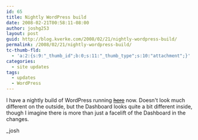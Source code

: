 ```yaml
---
id: 65
title: Nightly WordPress build
date: 2008-02-21T00:58:11-08:00
author: joshg253
layout: post
guid: http://blog.kverke.com/2008/02/21/nightly-wordpress-build/
permalink: /2008/02/21/nightly-wordpress-build/
tc-thumb-fld:
  - 'a:2:{s:9:"_thumb_id";b:0;s:11:"_thumb_type";s:10:"attachment";}'
categories:
  - site updates
tags:
  - updates
  - WordPress
---
```

I have a nightly build of WordPress running <span style="text-decoration: line-through"><a href="http://kverke.com/wordpress/">here</a></span> now. Doesn't look much different on the outside, but the Dashboard looks quite a bit different inside, though I imagine there is more than just a facelift of the Dashboard in the changes.

_josh